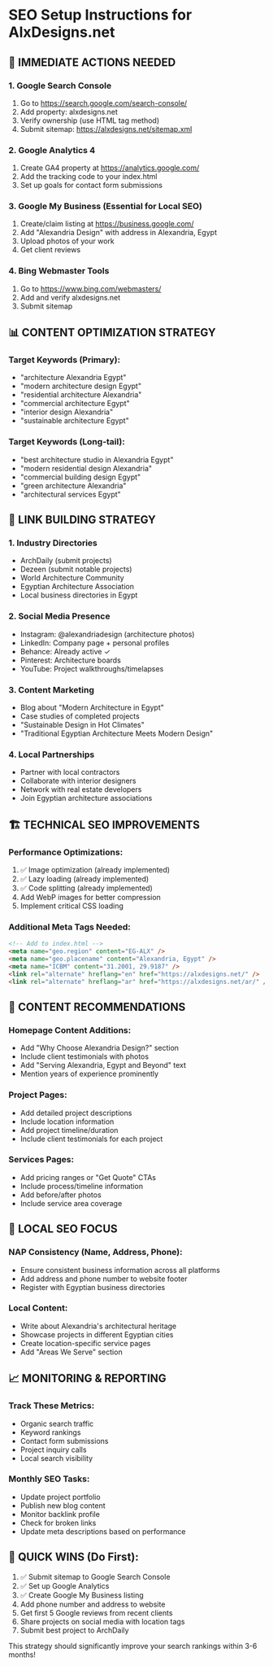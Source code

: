 # SEO Setup Instructions for AlxDesigns.net

## 🎯 IMMEDIATE ACTIONS NEEDED

### 1. Google Search Console
1. Go to https://search.google.com/search-console/
2. Add property: alxdesigns.net
3. Verify ownership (use HTML tag method)
4. Submit sitemap: https://alxdesigns.net/sitemap.xml

### 2. Google Analytics 4
1. Create GA4 property at https://analytics.google.com/
2. Add the tracking code to your index.html
3. Set up goals for contact form submissions

### 3. Google My Business (Essential for Local SEO)
1. Create/claim listing at https://business.google.com/
2. Add "Alexandria Design" with address in Alexandria, Egypt
3. Upload photos of your work
4. Get client reviews

### 4. Bing Webmaster Tools
1. Go to https://www.bing.com/webmasters/
2. Add and verify alxdesigns.net
3. Submit sitemap

## 📊 CONTENT OPTIMIZATION STRATEGY

### Target Keywords (Primary):
- "architecture Alexandria Egypt"
- "modern architecture design Egypt"
- "residential architecture Alexandria"
- "commercial architecture Egypt"
- "interior design Alexandria"
- "sustainable architecture Egypt"

### Target Keywords (Long-tail):
- "best architecture studio in Alexandria Egypt"
- "modern residential design Alexandria"
- "commercial building design Egypt"
- "green architecture Alexandria"
- "architectural services Egypt"

## 🔗 LINK BUILDING STRATEGY

### 1. Industry Directories
- ArchDaily (submit projects)
- Dezeen (submit notable projects)
- World Architecture Community
- Egyptian Architecture Association
- Local business directories in Egypt

### 2. Social Media Presence
- Instagram: @alexandriadesign (architecture photos)
- LinkedIn: Company page + personal profiles
- Behance: Already active ✓
- Pinterest: Architecture boards
- YouTube: Project walkthroughs/timelapses

### 3. Content Marketing
- Blog about "Modern Architecture in Egypt"
- Case studies of completed projects
- "Sustainable Design in Hot Climates"
- "Traditional Egyptian Architecture Meets Modern Design"

### 4. Local Partnerships
- Partner with local contractors
- Collaborate with interior designers
- Network with real estate developers
- Join Egyptian architecture associations

## 🏗️ TECHNICAL SEO IMPROVEMENTS

### Performance Optimizations:
1. ✅ Image optimization (already implemented)
2. ✅ Lazy loading (already implemented)
3. ✅ Code splitting (already implemented)
4. Add WebP images for better compression
5. Implement critical CSS loading

### Additional Meta Tags Needed:
```html
<!-- Add to index.html -->
<meta name="geo.region" content="EG-ALX" />
<meta name="geo.placename" content="Alexandria, Egypt" />
<meta name="ICBM" content="31.2001, 29.9187" />
<link rel="alternate" hreflang="en" href="https://alxdesigns.net/" />
<link rel="alternate" hreflang="ar" href="https://alxdesigns.net/ar/" />
```

## 📝 CONTENT RECOMMENDATIONS

### Homepage Content Additions:
- Add "Why Choose Alexandria Design?" section
- Include client testimonials with photos
- Add "Serving Alexandria, Egypt and Beyond" text
- Mention years of experience prominently

### Project Pages:
- Add detailed project descriptions
- Include location information
- Add project timeline/duration
- Include client testimonials for each project

### Services Pages:
- Add pricing ranges or "Get Quote" CTAs
- Include process/timeline information
- Add before/after photos
- Include service area coverage

## 🎯 LOCAL SEO FOCUS

### NAP Consistency (Name, Address, Phone):
- Ensure consistent business information across all platforms
- Add address and phone number to website footer
- Register with Egyptian business directories

### Local Content:
- Write about Alexandria's architectural heritage
- Showcase projects in different Egyptian cities
- Create location-specific service pages
- Add "Areas We Serve" section

## 📈 MONITORING & REPORTING

### Track These Metrics:
- Organic search traffic
- Keyword rankings
- Contact form submissions
- Project inquiry calls
- Local search visibility

### Monthly SEO Tasks:
- Update project portfolio
- Publish new blog content
- Monitor backlink profile
- Check for broken links
- Update meta descriptions based on performance

## 🚀 QUICK WINS (Do First):
1. ✅ Submit sitemap to Google Search Console
2. ✅ Set up Google Analytics
3. ✅ Create Google My Business listing
4. Add phone number and address to website
5. Get first 5 Google reviews from recent clients
6. Share projects on social media with location tags
7. Submit best project to ArchDaily

This strategy should significantly improve your search rankings within 3-6 months!
